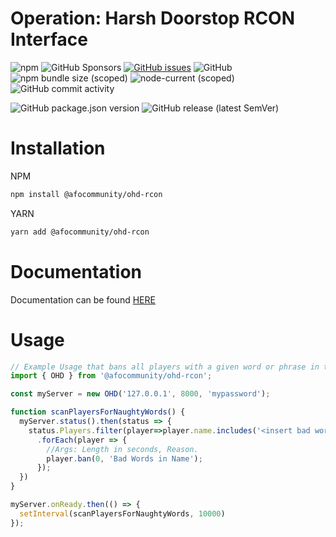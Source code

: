 # Operation: Harsh Doorstop RCON Interface

![npm](https://img.shields.io/npm/dw/@afocommunity/ohd-rcon) ![GitHub Sponsors](https://img.shields.io/github/sponsors/afocommunity) [![GitHub issues](https://img.shields.io/github/issues/afocommunity/ohd-rcon)](https://github.com/afocommunity/OHD-RCON/issues) ![GitHub](https://img.shields.io/github/license/afocommunity/ohd-rcon) ![npm bundle size (scoped)](https://img.shields.io/bundlephobia/minzip/@afocommunity/ohd-rcon) ![node-current (scoped)](https://img.shields.io/node/v/@afocommunity/ohd-rcon) ![GitHub commit activity](https://img.shields.io/github/commit-activity/m/afocommunity/ohd-rcon)

![GitHub package.json version](https://img.shields.io/github/package-json/v/afocommunity/ohd-rcon) ![GitHub release (latest SemVer)](https://img.shields.io/github/v/release/afocommunity/ohd-rcon)

# Installation 

NPM
```bash
npm install @afocommunity/ohd-rcon
```
YARN
```bash
yarn add @afocommunity/ohd-rcon
```

# Documentation

Documentation can be found [HERE](https://afocommunity.github.io/OHD-RCON/modules.html)

# Usage

```ts
// Example Usage that bans all players with a given word or phrase in their name.
import { OHD } from '@afocommunity/ohd-rcon';

const myServer = new OHD('127.0.0.1', 8000, 'mypassword');

function scanPlayersForNaughtyWords() {
  myServer.status().then(status => {
    status.Players.filter(player=>player.name.includes('<insert bad word here>'))
      .forEach(player => {
        //Args: Length in seconds, Reason.
        player.ban(0, 'Bad Words in Name');
      });
  })
}

myServer.onReady.then(() => {
  setInterval(scanPlayersForNaughtyWords, 10000)
});

```
